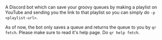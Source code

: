 A Discord bot which can save your groovy queues by making a playlist on YouTube and sending you the link to that playlist so you can simply do `-p <playlist-url>`.

As of now, the bot only saves a queue and returns the queue to you by `qr fetch`.
Please make sure to read it's help page. Do `qr help fetch`.
